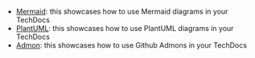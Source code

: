 - [Mermaid](./mermaid.md): this showcases how to use Mermaid diagrams in your TechDocs
- [PlantUML](./plant.md): this showcases how to use PlantUML diagrams in your TechDocs
- [Admon](./admon.md): this showcases how to use Github Admons in your TechDocs